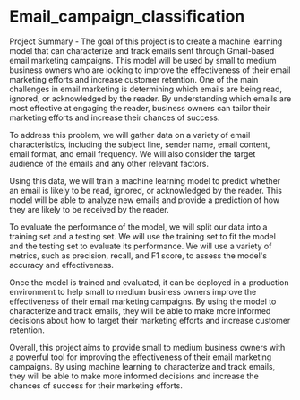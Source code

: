 # Email_campaign_classification 

Project Summary - The goal of this project is to create a machine learning model that can characterize and track emails sent through Gmail-based email marketing campaigns. This model will be used by small to medium business owners who are looking to improve the effectiveness of their email marketing efforts and increase customer retention.
One of the main challenges in email marketing is determining which emails are being read, ignored, or acknowledged by the reader. By understanding which emails are most effective at engaging the reader, business owners can tailor their marketing efforts and increase their chances of success.

To address this problem, we will gather data on a variety of email characteristics, including the subject line, sender name, email content, email format, and email frequency. We will also consider the target audience of the emails and any other relevant factors.

Using this data, we will train a machine learning model to predict whether an email is likely to be read, ignored, or acknowledged by the reader. This model will be able to analyze new emails and provide a prediction of how they are likely to be received by the reader.

To evaluate the performance of the model, we will split our data into a training set and a testing set. We will use the training set to fit the model and the testing set to evaluate its performance. We will use a variety of metrics, such as precision, recall, and F1 score, to assess the model's accuracy and effectiveness.

Once the model is trained and evaluated, it can be deployed in a production environment to help small to medium business owners improve the effectiveness of their email marketing campaigns. By using the model to characterize and track emails, they will be able to make more informed decisions about how to target their marketing efforts and increase customer retention.

Overall, this project aims to provide small to medium business owners with a powerful tool for improving the effectiveness of their email marketing campaigns. By using machine learning to characterize and track emails, they will be able to make more informed decisions and increase the chances of success for their marketing efforts.

